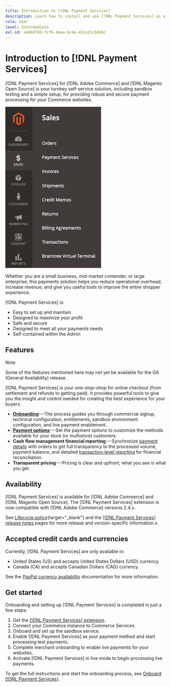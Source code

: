 ```yaml
---
title: Introduction to [!DNL Payment Services]
description: Learn how to install and use [!DNL Payment Services] as a turnkey, robust, and secure payment processing solution for your [!DNL Adobe Commerce] and [!DNL Magento Open Source] websites.
role: User
level: Intermediate
exl-id: e4d8d789-fcf6-4aaa-bc4e-42ce21c6dd6c
---
```

# Introduction to [!DNL Payment Services]

[!DNL Payment Services] for [!DNL Adobe Commerce] and [!DNL Magento Open Source] is your turnkey self-service solution, including sandbox testing and a simple setup, for providing robust and secure payment processing for your Commerce websites.

![[!DNL Payment Services] extension Admin view](assets/admin-view.png)

Whether you are a small business, mid-market contender, or large enterprise, this payments solution helps you reduce operational overhead, increase revenue, and give you useful tools to improve the entire shopper experience. 

[!DNL Payment Services] is:

* Easy to set up and maintain
* Designed to maximize your profit
* Safe and secure
* Designed to meet all your payments needs
* Self-contained within the Admin

## Features

>[!NOTE]
>
>Some of the features mentioned here may not yet be available for the GA (General Availability) release.

[!DNL Payment Services] is your one-stop-shop for online checkout (from settlement and refunds to getting paid). It provides powerful tools to give you the insight and control needed for creating the best experience for your buyers.

* [**Onboarding**](onboard.md)---The process guides you through commercial signup, technical configuration, entitlements, sandbox environment configuration, and live payment enablement.
* [**Payment options**](payments-options.md)---Set the payment options to customize the methods available for your store (or multistore) customers.
* **Cash flow management financial reporting**---Synchronize [payment details](order-payment-status.md) with orders to get full transparency to the processed volume, payment balance, and detailed [transaction-level reporting](payouts.md) for financial reconciliation.
* **Transparent pricing**---Pricing is clear and upfront; what you see is what you get.

## Availability

[!DNL Payment Services] is available for [!DNL Adobe Commerce] and [!DNL Magento Open Source]. The [!DNL Payment Services] extension is now compatible with [!DNL Adobe Commerce] versions 2.4.x.

See [Lifecycle policy](https://devdocs.magento.com/release/lifecycle-policy.html){target="_blank"} and the [[!DNL Payment Services] release notes](release-notes.md) pages for more release and version-specific information.s

## Accepted credit cards and currencies

Currently, [!DNL Payment Services] are only available in:

* United States (US) and accepts United States Dollars (USD) currency.
* Canada (CA) and accepts Canadian Dollars (CAD) currency.

See the [PayPal currency availability](https://developer.paypal.com/docs/platforms/checkout/reference/country-availability-advanced-cards/) documentation for more information.

## Get started

Onboarding and setting up [!DNL Payment Services] is completed in just a few steps:

1. Get the [[!DNL Payment Services] extension](install.md).
1. Connect your Commerce instance to Commerce Services.
1. Onboard and set up the sandbox service.
1. Enable [!DNL Payment Services] as your payment method and start processing test payments.
1. Complete merchant onboarding to enable live payments for your websites.
1. Activate [!DNL Payment Services] in live mode to begin processing live payments.

To get the full instructions and start the onboarding process, see [Onboard [!DNL Payment Services]](onboard.md).
